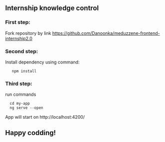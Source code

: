 ## Internship knowledge control

### First step:
Fork repository by link https://github.com/Danoonka/meduzzene-frontend-internship2.0

### Second step:
Install dependency using command:

 ```
    npm install
```

### Third step: 
run commands

```
  cd my-app
  ng serve --open
```

App will start on http://localhost:4200/

## Happy codding!



